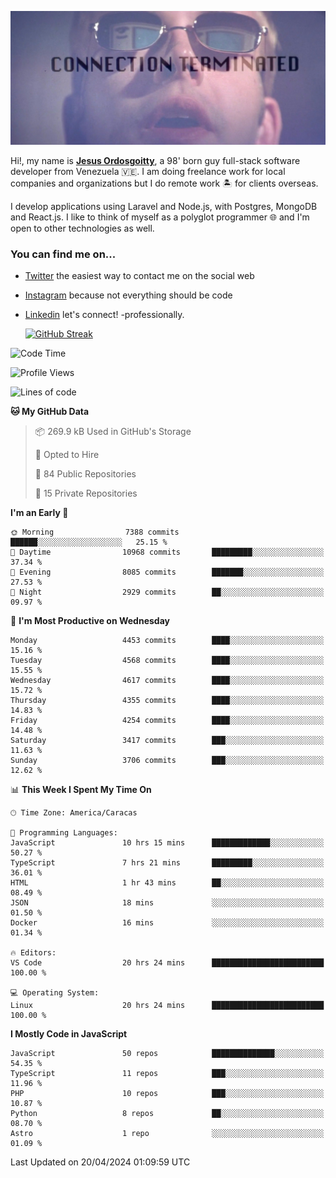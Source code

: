 ![hackers movie reference](./disconnected.jpg)

Hi!, my name is [**Jesus Ordosgoitty**](https://jodaz.dev), a 98' born guy full-stack software developer from Venezuela 🇻🇪. I am doing freelance work for local companies and organizations but I do remote work 🏝️ for clients overseas. 

I develop applications using Laravel and Node.js, with Postgres, MongoDB and React.js. I like to think of myself as a polyglot programmer 🌐 and I'm open to other technologies as well.

### You can find me on...

- [Twitter](https://twitter.com/jodaz_) the easiest way to contact me on the social web
- [Instagram](https://instagram.com/jodaz_) because not everything should be code
- [Linkedin](https://linkedin.com/in/jodaz) let's connect! -professionally.


    [![GitHub Streak](https://streak-stats.demolab.com?user=jodaz&theme=tokyonight)](https://git.io/streak-stats)

<!--START_SECTION:waka-->
![Code Time](http://img.shields.io/badge/Code%20Time-4%2C727%20hrs%2048%20mins-blue)

![Profile Views](http://img.shields.io/badge/Profile%20Views-1-blue)

![Lines of code](https://img.shields.io/badge/From%20Hello%20World%20I%27ve%20Written-83.2%20million%20lines%20of%20code-blue)

**🐱 My GitHub Data** 

> 📦 269.9 kB Used in GitHub's Storage 
 > 
> 💼 Opted to Hire
 > 
> 📜 84 Public Repositories 
 > 
> 🔑 15 Private Repositories 
 > 
**I'm an Early 🐤** 

```text
🌞 Morning                7388 commits        ██████░░░░░░░░░░░░░░░░░░░   25.15 % 
🌆 Daytime                10968 commits       █████████░░░░░░░░░░░░░░░░   37.34 % 
🌃 Evening                8085 commits        ███████░░░░░░░░░░░░░░░░░░   27.53 % 
🌙 Night                  2929 commits        ██░░░░░░░░░░░░░░░░░░░░░░░   09.97 % 
```
📅 **I'm Most Productive on Wednesday** 

```text
Monday                   4453 commits        ████░░░░░░░░░░░░░░░░░░░░░   15.16 % 
Tuesday                  4568 commits        ████░░░░░░░░░░░░░░░░░░░░░   15.55 % 
Wednesday                4617 commits        ████░░░░░░░░░░░░░░░░░░░░░   15.72 % 
Thursday                 4355 commits        ████░░░░░░░░░░░░░░░░░░░░░   14.83 % 
Friday                   4254 commits        ████░░░░░░░░░░░░░░░░░░░░░   14.48 % 
Saturday                 3417 commits        ███░░░░░░░░░░░░░░░░░░░░░░   11.63 % 
Sunday                   3706 commits        ███░░░░░░░░░░░░░░░░░░░░░░   12.62 % 
```


📊 **This Week I Spent My Time On** 

```text
🕑︎ Time Zone: America/Caracas

💬 Programming Languages: 
JavaScript               10 hrs 15 mins      █████████████░░░░░░░░░░░░   50.27 % 
TypeScript               7 hrs 21 mins       █████████░░░░░░░░░░░░░░░░   36.01 % 
HTML                     1 hr 43 mins        ██░░░░░░░░░░░░░░░░░░░░░░░   08.49 % 
JSON                     18 mins             ░░░░░░░░░░░░░░░░░░░░░░░░░   01.50 % 
Docker                   16 mins             ░░░░░░░░░░░░░░░░░░░░░░░░░   01.34 % 

🔥 Editors: 
VS Code                  20 hrs 24 mins      █████████████████████████   100.00 % 

💻 Operating System: 
Linux                    20 hrs 24 mins      █████████████████████████   100.00 % 
```

**I Mostly Code in JavaScript** 

```text
JavaScript               50 repos            ██████████████░░░░░░░░░░░   54.35 % 
TypeScript               11 repos            ███░░░░░░░░░░░░░░░░░░░░░░   11.96 % 
PHP                      10 repos            ███░░░░░░░░░░░░░░░░░░░░░░   10.87 % 
Python                   8 repos             ██░░░░░░░░░░░░░░░░░░░░░░░   08.70 % 
Astro                    1 repo              ░░░░░░░░░░░░░░░░░░░░░░░░░   01.09 % 
```




 Last Updated on 20/04/2024 01:09:59 UTC
<!--END_SECTION:waka-->
